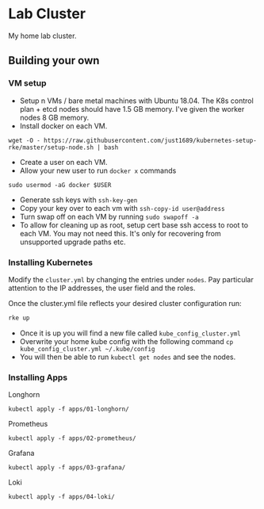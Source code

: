 # Lab Cluster

My home lab cluster.

## Building your own

### VM setup

- Setup n VMs / bare metal machines with Ubuntu 18.04. The K8s control plan + etcd nodes should have 1.5 GB memory. I've given the worker nodes 8 GB memory.
- Install docker on each VM. 
```shell 
wget -O - https://raw.githubusercontent.com/just1689/kubernetes-setup-rke/master/setup-node.sh | bash
```
- Create a user on each VM.
- Allow your new user to run `docker x` commands 
```shell
sudo usermod -aG docker $USER
```
- Generate ssh keys with `ssh-key-gen`
- Copy your key over to each vm with `ssh-copy-id user@address`
- Turn swap off on each VM by running `sudo swapoff -a`
- To allow for cleaning up as root, setup cert base ssh access to root to each VM. You may not need this. It's only for recovering from unsupported upgrade paths etc. 

### Installing Kubernetes

Modify the `cluster.yml` by changing the entries under `nodes`. Pay particular attention to the IP addresses, the user field and the roles.

Once the cluster.yml file reflects your desired cluster configuration run:
```bash
rke up
```

- Once it is up you will find a new file called `kube_config_cluster.yml`
- Overwrite your home kube config with the following command `cp kube_config_cluster.yml ~/.kube/config`
- You will then be able to run `kubectl get nodes` and see the nodes.

### Installing Apps


Longhorn
```shell
kubectl apply -f apps/01-longhorn/ 
```


Prometheus
```shell
kubectl apply -f apps/02-prometheus/ 
```


Grafana
```shell
kubectl apply -f apps/03-grafana/ 
```


Loki
```shell
kubectl apply -f apps/04-loki/ 
```




 
 